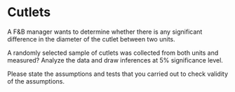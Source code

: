 # Cutlets

A F&B manager wants to determine whether there is any significant difference in the diameter of the cutlet between two units.

A randomly selected sample of cutlets was collected from both units and measured? Analyze the data and draw inferences at 5% significance level.

Please state the assumptions and tests that you carried out to check validity of the assumptions.
